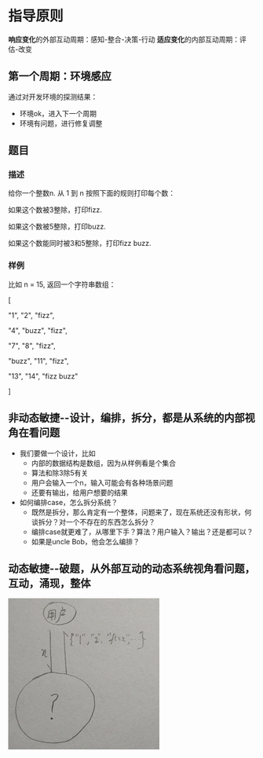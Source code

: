 # 指导原则
**响应变化**的外部互动周期：感知-整合-决策-行动
**适应变化**的内部互动周期：评估-改变

## 第一个周期：环境感应
通过对开发环境的探测结果：
- 环境ok，进入下一个周期
- 环境有问题，进行修复调整

## 题目
### 描述

给你一个整数n. 从 1 到 n 按照下面的规则打印每个数：

如果这个数被3整除，打印fizz.

如果这个数被5整除，打印buzz.

如果这个数能同时被3和5整除，打印fizz buzz.

### 样例

比如 n = 15, 返回一个字符串数组：

[

"1", "2", "fizz",

"4", "buzz", "fizz",

"7", "8", "fizz",

"buzz", "11", "fizz",

"13", "14", "fizz buzz"

]

## 非动态敏捷--设计，编排，拆分，都是从系统的内部视角在看问题
- 我们要做一个设计，比如
    - 内部的数据结构是数组，因为从样例看是个集合
    - 算法和除3除5有关
    - 用户会输入一个n，输入可能会有各种场景问题
    - 还要有输出，给用户想要的结果
- 如何编排case，怎么拆分系统？
    - 既然是拆分，那么肯定有一个整体，问题来了，现在系统还没有形状，何谈拆分？对一个不存在的东西怎么拆分？
    - 编排case就更难了，从哪里下手？算法？用户输入？输出？还是都可以？
    - 如果是uncle Bob，他会怎么编排？    

## 动态敏捷--破题，从外部互动的动态系统视角看问题，互动，涌现，整体
![fizz-buzz](./drawing/fizz-buzz.png)

